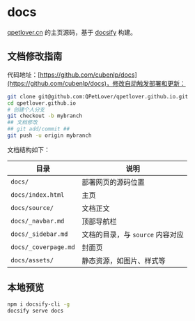 # docs

[qpetlover.cn](https://qpetlover.cn) 的主页源码，基于 [docsify](https://docsify.js.org/#/zh-cn/) 构建。

## 文档修改指南

代码地址：[https://github.com/cubenlp/docs](https://github.com/cubenlp/docs)，修改自动触发部署和更新：

```bash
git clone git@github.com:QPetLover/qpetlover.github.io.git
cd qpetlover.github.io
# 创建个人分支
git checkout -b mybranch
## 文档修改 
## git add/commit ##
git push -u origin mybranch
```

文档结构如下：

| 目录 | 说明 |
| --- | --- |
| `docs/` | 部署网页的源码位置 |
| `docs/index.html` | 主页 |
| `docs/source/` | 文档正文 |
| `docs/_navbar.md` | 顶部导航栏 |
| `docs/_sidebar.md` | 文档的目录，与 `source` 内容对应 |
| `docs/_coverpage.md` | 封面页 |
| `docs/assets/` | 静态资源，如图片、样式等 |

## 本地预览

```bash
npm i docsify-cli -g
docsify serve docs
```